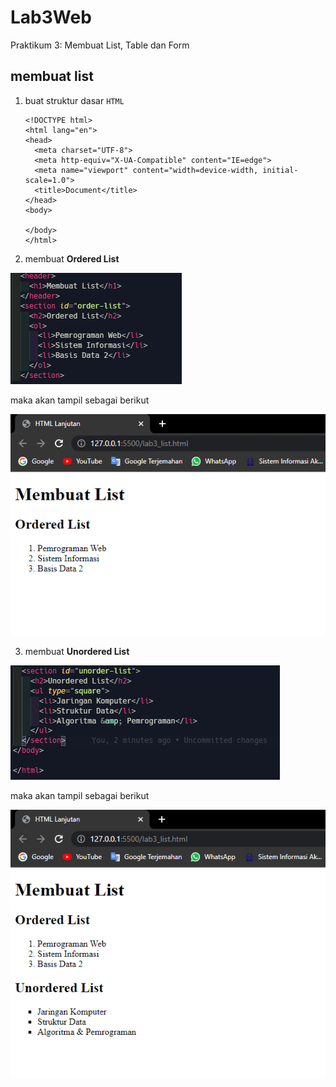 # Lab3Web

Praktikum 3: Membuat List, Table dan Form

## membuat list

1.  buat struktur dasar `HTML`

        <!DOCTYPE html>
        <html lang="en">
        <head>
          <meta charset="UTF-8">
          <meta http-equiv="X-UA-Compatible" content="IE=edge">
          <meta name="viewport" content="width=device-width, initial-scale=1.0">
          <title>Document</title>
        </head>
        <body>

        </body>
        </html>

2. membuat **Ordered List** 

![01.png](img/01.png)

maka akan tampil sebagai berikut

![02.png](img/02.png)

3. membuat **Unordered List**

![03.png](img/03.png)

maka akan tampil sebagai berikut

![04.png](img/04.png)